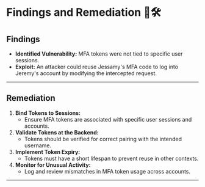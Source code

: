 # Findings and Remediation 🧐🛠️

## Findings
- **Identified Vulnerability:** MFA tokens were not tied to specific user sessions.  
- **Exploit:** An attacker could reuse Jessamy's MFA code to log into Jeremy's account by modifying the intercepted request.  

---

## Remediation
1. **Bind Tokens to Sessions:**
   - Ensure MFA tokens are associated with specific user sessions and accounts.
2. **Validate Tokens at the Backend:**
   - Tokens should be verified for correct pairing with the intended username.
3. **Implement Token Expiry:**
   - Tokens must have a short lifespan to prevent reuse in other contexts.
4. **Monitor for Unusual Activity:**
   - Log and review mismatches in MFA token usage across accounts.

---
